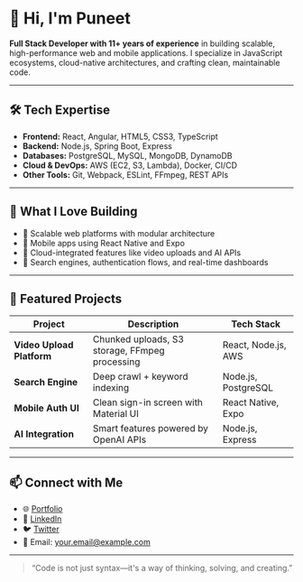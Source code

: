 # 👋 Hi, I'm Puneet

**Full Stack Developer with 11+ years of experience** in building scalable, high-performance web and mobile applications. I specialize in JavaScript ecosystems, cloud-native architectures, and crafting clean, maintainable code.

---

## 🛠️ Tech Expertise

- **Frontend:** React, Angular, HTML5, CSS3, TypeScript  
- **Backend:** Node.js, Spring Boot, Express  
- **Databases:** PostgreSQL, MySQL, MongoDB, DynamoDB  
- **Cloud & DevOps:** AWS (EC2, S3, Lambda), Docker, CI/CD  
- **Other Tools:** Git, Webpack, ESLint, FFmpeg, REST APIs

---

## 🚀 What I Love Building

- 🔹 Scalable web platforms with modular architecture  
- 🔹 Mobile apps using React Native and Expo  
- 🔹 Cloud-integrated features like video uploads and AI APIs  
- 🔹 Search engines, authentication flows, and real-time dashboards  

---

## 📂 Featured Projects

| Project | Description | Tech Stack |
|--------|-------------|------------|
| **Video Upload Platform** | Chunked uploads, S3 storage, FFmpeg processing | React, Node.js, AWS |
| **Search Engine** | Deep crawl + keyword indexing | Node.js, PostgreSQL |
| **Mobile Auth UI** | Clean sign-in screen with Material UI | React Native, Expo |
| **AI Integration** | Smart features powered by OpenAI APIs | Node.js, Express |

---

## 📫 Connect with Me

- 🌐 [Portfolio](https://your-portfolio.com)  
- 💼 [LinkedIn](https://linkedin.com/in/your-profile)  
- 🐦 [Twitter](https://twitter.com/your-handle)  
- 📧 Email: your.email@example.com

---

> “Code is not just syntax—it's a way of thinking, solving, and creating.”
